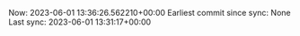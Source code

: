 Now: 2023-06-01 13:36:26.562210+00:00 Earliest commit since sync: None Last sync: 2023-06-01 13:31:17+00:00
